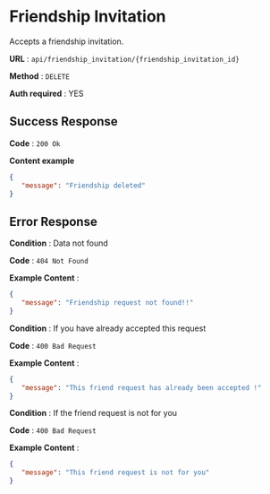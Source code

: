 # Friendship Invitation

Accepts a friendship invitation.

**URL** : `api/friendship_invitation/{friendship_invitation_id}`

**Method** : `DELETE`

**Auth required** : YES

## Success Response

**Code** : `200 Ok`

**Content example**

```json
{
   "message": "Friendship deleted"
}
```

## Error Response
**Condition** : Data not found

**Code** : `404 Not Found`

**Example Content** :

```json
{
   "message": "Friendship request not found!!"
}
```

**Condition** : If you have already accepted this request

**Code** : `400 Bad Request`

**Example Content** :

```json
{
   "message": "This friend request has already been accepted !"
}
```

**Condition** : If the friend request is not for you

**Code** : `400 Bad Request`

**Example Content** :

```json
{
   "message": "This friend request is not for you"
}
```
